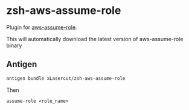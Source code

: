 # zsh-aws-assume-role

Plugin for [aws-assume-role](https://github.com/xLasercut/aws-assume-role).

This will automatically download the latest version of aws-assume-role binary

## Antigen
```bash
antigen bundle xLasercut/zsh-aws-assume-role
```

Then
```
assume-role <role_name>
```